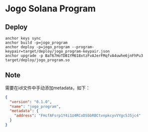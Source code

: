# Jogo Solana Program

## Deploy
```shell
anchor keys sync
anchor build -p=jogo_program
anchor deploy -p=jogo_program --program-keypair=target/deploy/jogo_program-keypair.json
anchor upgrade -p BaT67HoTDB1YM618xtzFvAJerFMqfvA4uwhe6jnFhPu3 target/deploy/jogo_program.so
```

## Note
需要在idl文件中手动添加metadata，如下：
```json
{
  "version": "0.1.0",
  "name": "jogo_program",
  "metadata": {
    "address": "FHcfAFsrp1Y4i1U4RCoDSbbRBCtvnpkcyvVYgc5J5jc4"
  }
}
```